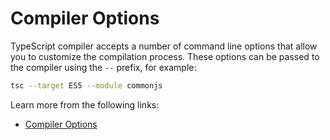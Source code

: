 # Compiler Options

TypeScript compiler accepts a number of command line options that allow you to customize the compilation process. These options can be passed to the compiler using the `--` prefix, for example:

```bash
tsc --target ES5 --module commonjs
```

Learn more from the following links:

- [Compiler Options](https://www.typescriptlang.org/docs/handbook/compiler-options.html)
